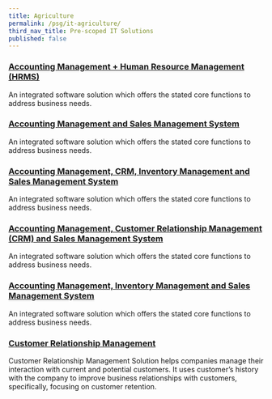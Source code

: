 ```yaml
---
title: Agriculture
permalink: /psg/it-agriculture/
third_nav_title: Pre-scoped IT Solutions
published: false
---
```


### [Accounting Management + Human Resource Management (HRMS)](/psg/am-hrms/)

An integrated software solution which offers the stated core functions to address business needs.

### [Accounting Management and Sales Management System](/psg/am-sms/)

An integrated software solution which offers the stated core functions to address business needs.

### [Accounting Management, CRM, Inventory Management and Sales Management System](/psg/AMCIMSMS)

An integrated software solution which offers the stated core functions to address business needs.

### [Accounting Management, Customer Relationship Management (CRM) and Sales Management System](/psg/AMCIMSMS)

An integrated software solution which offers the stated core functions to address business needs.

### [Accounting Management, Inventory Management and Sales Management System](/psg/AMCIMSMS)

An integrated software solution which offers the stated core functions to address business needs.

### [Customer Relationship Management](/psg/CRM)

Customer Relationship Management Solution helps companies manage their interaction with current and potential customers. It uses customer’s history with the company to improve business relationships with customers, specifically, focusing on customer retention.
